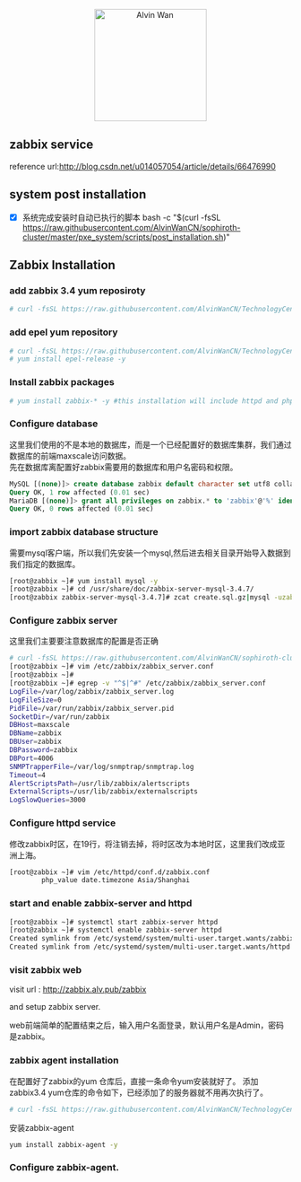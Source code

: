 
<p align='center'> <a href='https://github.com/alvinwancn' target="_blank"> <img src='https://github.com/AlvinWanCN/life-record/raw/master/images/etlucency.png' alt='Alvin Wan' width=200></a></p>

## zabbix service

reference url:http://blog.csdn.net/u014057054/article/details/66476990
## system post installation
- [x] 系统完成安装时自动已执行的脚本
bash -c "$(curl -fsSL https://raw.githubusercontent.com/AlvinWanCN/sophiroth-cluster/master/pxe_system/scripts/post_installation.sh)"
## Zabbix Installation

### add zabbix 3.4 yum reposiroty
```bash
# curl -fsSL https://raw.githubusercontent.com/AlvinWanCN/TechnologyCenter/master/linux/software/yum.repos.d/zabbix3.4.repo > /etc/yum.repos.d/zabbix3.4.repo
```
### add epel yum repository
```bash
# curl -fsSL https://raw.githubusercontent.com/AlvinWanCN/TechnologyCenter/master/linux/software/yum.repos.d/Centos7-extras.repo > /etc//yum.repos.d/Centos7-extras.repo
# yum install epel-release -y
```
### Install zabbix packages

```bash
# yum install zabbix-* -y #this installation will include httpd and php and some depended packages.
```
### Configure database
这里我们使用的不是本地的数据库，而是一个已经配置好的数据库集群，我们通过数据库的前端maxscale访问数据。</br>
先在数据库离配置好zabbix需要用的数据库和用户名密码和权限。
```sql
MySQL [(none)]> create database zabbix default character set utf8 collate utf8_bin;
Query OK, 1 row affected (0.01 sec)
MariaDB [(none)]> grant all privileges on zabbix.* to 'zabbix'@'%' identified by 'zabbix';
Query OK, 0 rows affected (0.01 sec)

```

### import zabbix database structure
需要mysql客户端，所以我们先安装一个mysql,然后进去相关目录开始导入数据到我们指定的数据库。
```bash
[root@zabbix ~]# yum install mysql -y
[root@zabbix ~]# cd /usr/share/doc/zabbix-server-mysql-3.4.7/
[root@zabbix zabbix-server-mysql-3.4.7]# zcat create.sql.gz|mysql -uzabbix -pzabbix -P4006 -hmaxscale zabbix
```

### Configure zabbix server
这里我们主要要注意数据库的配置是否正确
```bash
# curl -fsSL https://raw.githubusercontent.com/AlvinWanCN/sophiroth-cluster/master/zabbix.alv.pub/zabbix/conf.d/zabbix_server.conf > /etc/zabbix/zabbix_server.conf 
[root@zabbix ~]# vim /etc/zabbix/zabbix_server.conf 
[root@zabbix ~]# 
[root@zabbix ~]# egrep -v "^$|^#" /etc/zabbix/zabbix_server.conf 
LogFile=/var/log/zabbix/zabbix_server.log
LogFileSize=0
PidFile=/var/run/zabbix/zabbix_server.pid
SocketDir=/var/run/zabbix
DBHost=maxscale
DBName=zabbix
DBUser=zabbix
DBPassword=zabbix
DBPort=4006
SNMPTrapperFile=/var/log/snmptrap/snmptrap.log
Timeout=4
AlertScriptsPath=/usr/lib/zabbix/alertscripts
ExternalScripts=/usr/lib/zabbix/externalscripts
LogSlowQueries=3000

```

### Configure httpd service
修改zabbix时区，在19行，将注销去掉，将时区改为本地时区，这里我们改成亚洲上海。
```bash
[root@zabbix ~]# vim /etc/httpd/conf.d/zabbix.conf 
        php_value date.timezone Asia/Shanghai
```

### start and enable zabbix-server and httpd

```bash
[root@zabbix ~]# systemctl start zabbix-server httpd
[root@zabbix ~]# systemctl enable zabbix-server httpd
Created symlink from /etc/systemd/system/multi-user.target.wants/zabbix-server.service to /usr/lib/systemd/system/zabbix-server.service.
Created symlink from /etc/systemd/system/multi-user.target.wants/httpd.service to /usr/lib/systemd/system/httpd.service.

```

### visit zabbix web 
visit url : http://zabbix.alv.pub/zabbix

and setup zabbix server.

web前端简单的配置结束之后，输入用户名面登录，默认用户名是Admin，密码是zabbix。


### zabbix agent installation
在配置好了zabbix的yum 仓库后，直接一条命令yum安装就好了。
添加zabbix3.4 yum仓库的命令如下，已经添加了的服务器就不用再次执行了。
```bash
# curl -fsSL https://raw.githubusercontent.com/AlvinWanCN/TechnologyCenter/master/linux/software/yum.repos.d/zabbix3.4.repo > /etc/yum.repos.d/zabbix3.4.repo
```
安装zabbix-agent
```bash
yum install zabbix-agent -y
```

### Configure zabbix-agent.


